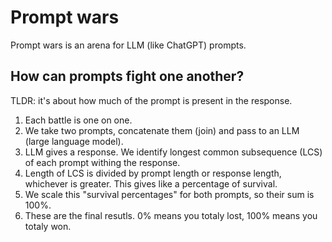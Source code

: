 # Prompt wars

Prompt wars is an arena for LLM (like ChatGPT) prompts.

## How can prompts fight one another?

TLDR: it's about how much of the prompt is present in the response.

1. Each battle is one on one.
2. We take two prompts, concatenate them (join) and pass to an LLM (large language model).
3. LLM gives a response. We identify longest common subsequence (LCS) of each prompt withing the response.
4. Length of LCS is divided by prompt length or response length, whichever is greater. This gives like a percentage of survival.
5. We scale this "survival percentages" for both prompts, so their sum is 100%.
6. These are the final resutls. 0% means you totaly lost, 100% means you totaly won.
